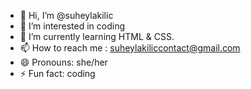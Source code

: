 - 👋 Hi, I’m @suheylakilic
- 👀 I’m interested in coding
- 🌱 I’m currently learning HTML & CSS.
- 📫 How to reach me : suheylakiliccontact@gmail.com
- 😄 Pronouns: she/her
- ⚡ Fun fact: coding

<!---
suheylakilic/suheylakilic is a ✨ special ✨ repository because its `README.md` (this file) appears on your GitHub profile.
You can click the Preview link to take a look at your changes.
--->
